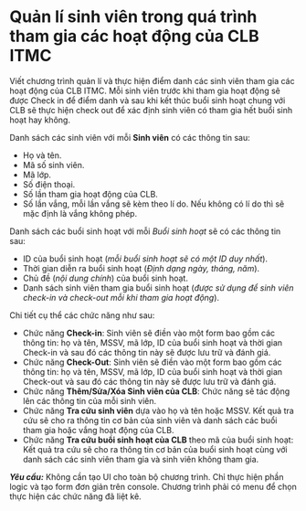 # Quản lí sinh viên trong quá trình tham gia các hoạt động của CLB ITMC

Viết chương trình quản lí và thực hiện điểm danh các sinh viên tham gia các hoạt động của CLB ITMC. Mỗi sinh viên trước khi tham gia hoạt động sẽ được Check in để điểm danh và sau khi kết thúc buổi sinh hoạt chung với CLB sẽ thực hiện check out để xác định sinh viên có tham gia hết buổi sinh hoạt hay không.

Danh sách các sinh viên với mỗi **Sinh viên** có các thông tin sau:

- Họ và tên.
- Mã số sinh viên.
- Mã lớp.
- Số điện thoại.
- Số lần tham gia hoạt động của CLB.
- Số lần vắng, mỗi lần vắng sẽ kèm theo lí do. Nếu không có lí do thì sẽ mặc định là vắng không phép.

Danh sách các buổi sinh hoạt với mỗi *Buổi sinh hoạt* sẽ có các thông tin sau:

- ID của buổi sinh hoạt (*mỗi buổi sinh hoạt sẽ có một ID duy nhất*).
- Thời gian diễn ra buổi sinh hoạt (*Định dạng ngày, tháng, năm*).
- Chủ đề (*nội dung chính*) của buổi sinh hoạt.
- Danh sách sinh viên tham gia buổi sinh hoạt (*được sử dụng để sinh viên check-in và check-out mỗi khi tham gia hoạt động*).

Chi tiết cụ thể các chức năng như sau:

- Chức năng **Check-in**: Sinh viên sẽ điền vào một form bao gồm các thông tin: họ và tên, MSSV, mã lớp, ID của buổi sinh hoạt và thời gian Check-in và sau đó các thông tin này sẽ được lưu trữ và đánh giá.
- Chức năng **Check-Out**: Sinh viên sẽ điền vào một form bao gồm các thông tin: họ và tên, MSSV, mã lớp, ID của buổi sinh hoạt và thời gian Check-out và sau đó các thông tin này sẽ được lưu trữ và đánh giá.
- Chức năng **Thêm/Sửa/Xóa Sinh viên của CLB**: Chức năng sẽ tác động lên các thông tin của mỗi sinh viên.
- Chức năng **Tra cứu sinh viên** dựa vào họ và tên hoặc MSSV. Kết quả tra cứu sẽ cho ra thông tin cơ bản của sinh viên và danh sách các buổi tham gia hoặc vắng hoạt động của CLB.
- Chức năng **Tra cứu buổi sinh hoạt của CLB** theo mã của buổi sinh hoạt: Kết quả tra cứu sẽ cho ra thông tin cơ bản của buổi sinh hoạt cùng với danh sách các sinh viên tham gia và sinh viên không tham gia.

***Yêu cầu:*** Không cần tạo UI cho toàn bộ chương trình. Chỉ thực hiện phần logic và tạo form đơn giản trên console. Chương trình phải có menu để chọn thực hiện các chức năng đã liệt kê.